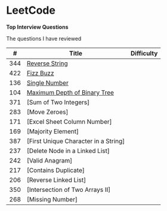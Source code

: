 # LeetCode
**Top Interview Questions**

The questions I have reviewed

| # | Title |  Difficulty |
| --- | --- | --- |
| 344 | [Reverse String ](https://github.com/zhan2661/LeetCode/blob/master/Java/reverseString.java) |      |
| 422 | [Fizz Buzz](https://github.com/zhan2661/LeetCode/blob/master/Java/fizzBuzz.java) |     |
| 136 | [Single Number](https://github.com/zhan2661/LeetCode/blob/master/Java/singleNumber.java) |  |
| 104 | [Maximum Depth of Binary Tree](https://github.com/zhan2661/LeetCode/blob/master/Java/%20maxDepth.java) |  |
| 371 | [Sum of Two Integers]    |  |
| 283 | 	[Move Zeroes]    |  |
| 171 | [Excel Sheet Column Number]    | |
| 169 | [Majority Element]    | |
| 387 | [First Unique Character in a String]   |  |
| 237 | [Delete Node in a Linked List]  |  |
| 242 | [Valid Anagram]    |  |
| 217 | [Contains Duplicate]  |  |
| 206 | [Reverse Linked List]  |  |
| 350 | [Intersection of Two Arrays II] |  |
| 268 | [Missing Number]   |  |
